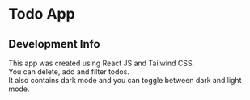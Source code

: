 # Todo App

## Development Info

This app was created using React JS and Tailwind CSS. <br />
You can delete, add and filter todos. <br />
It also contains dark mode and you can toggle between dark and light mode. <br />

